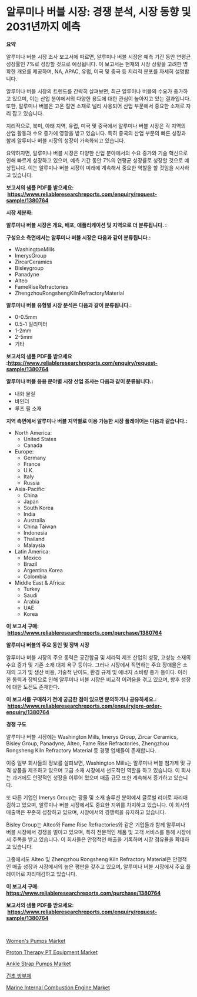 <p><h1>알루미나 버블 시장: 경쟁 분석, 시장 동향 및 2031년까지 예측</h1></p><p><strong>요약</strong></p>
<p><p>알루미나 버블 시장 조사 보고서에 따르면, 알루미나 버블 시장은 예측 기간 동안 연평균 성장률인 7%로 성장할 것으로 예상됩니다. 이 보고서는 현재의 시장 상황을 고려한 명확한 개요를 제공하며, NA, APAC, 유럽, 미국 및 중국 등 지리적 분포를 자세히 설명합니다.</p><p>알루미나 버블 시장의 트렌드를 간략히 살펴보면, 최근 알루미나 버블의 수요가 증가하고 있으며, 이는 산업 분야에서의 다양한 용도에 대한 관심이 높아지고 있는 결과입니다. 또한, 알루미나 버블은 고온 절연 소재로 널리 사용되어 산업 부문에서 중요한 소재로 자리 잡고 있습니다.</p><p>지리적으로, 북미, 아태 지역, 유럽, 미국 및 중국에서 알루미나 버블 시장은 각 지역의 산업 활동과 수요 증가에 영향을 받고 있습니다. 특히 중국의 산업 부문의 빠른 성장과 함께 알루미나 버블 시장의 성장이 가속화되고 있습니다.</p><p>요약하자면, 알루미나 버블 시장은 다양한 산업 분야에서의 수요 증가와 기술 혁신으로 인해 빠르게 성장하고 있으며, 예측 기간 동안 7%의 연평균 성장률로 성장할 것으로 예상됩니다. 이는 알루미나 버블 시장이 미래에 계속해서 중요한 역할을 할 것임을 시사하고 있습니다.</p></p>
<p><strong>보고서의 샘플 PDF를 받으세요: &nbsp;<a href="https://www.reliableresearchreports.com/enquiry/request-sample/1380764">https://www.reliableresearchreports.com/enquiry/request-sample/1380764</a></strong></p>
<p><strong>시장 세분화:</strong></p>
<p><strong> 알루미나 버블 시장은 개요, 배포, 애플리케이션 및 지역으로 더 분류됩니다. :</strong></p>
<p><strong>구성요소 측면에서는 알루미나 버블 시장은 다음과 같이 분류됩니다.:</strong></p>
<p><ul><li>WashingtonMills</li><li>ImerysGroup</li><li>ZircarCeramics</li><li>Bisleygroup</li><li>Panadyne</li><li>Alteo</li><li>FameRiseRefractories</li><li>ZhengzhouRongshengKilnRefractoryMaterial</li></ul></p>
<p><strong> 알루미나 버블 유형별 시장 분석은 다음과 같이 분류됩니다.:</strong></p>
<p><ul><li>0-0.5mm</li><li>0.5-1 밀리미터</li><li>1-2mm</li><li>2-5mm</li><li>기타</li></ul></p>
<p><strong>보고서의 샘플 PDF를 받으세요 :<a href="https://www.reliableresearchreports.com/enquiry/request-sample/1380764">https://www.reliableresearchreports.com/enquiry/request-sample/1380764</a></strong></p>
<p><strong> 알루미나 버블 응용 분야별 시장 산업 조사는 다음과 같이 분류됩니다.:</strong></p>
<p><ul><li>내화 물질</li><li>바인더</li><li>루즈 필 소재</li></ul></p>
<p><strong>지역 측면에서 알루미나 버블 지역별로 이용 가능한 시장 플레이어는 다음과 같습니다.:</strong></p>
<p><ul>
    <li>
        North America:
        <ul>
            <li>United States</li>
            <li>Canada</li>
        </ul>
    </li>
    <li>
        Europe:
        <ul>
            <li>Germany</li>
            <li>France</li>
            <li>U.K.</li>
            <li>Italy</li>
            <li>Russia</li>
        </ul>
    </li>
    <li>
        Asia-Pacific:
        <ul>
            <li>China</li>
            <li>Japan</li>
            <li>South Korea</li>
            <li>India</li>
            <li>Australia</li>
            <li>China Taiwan</li>
            <li>Indonesia</li>
            <li>Thailand</li>
            <li>Malaysia</li>
        </ul>
    </li>
    <li>
        Latin America:
        <ul>
            <li>Mexico</li>
            <li>Brazil</li>
            <li>Argentina Korea</li>
            <li>Colombia</li>
        </ul>
    </li>
    <li>
        Middle East & Africa:
        <ul>
            <li>Turkey</li>
            <li>Saudi</li>
            <li>Arabia</li>
            <li>UAE</li>
            <li>Korea</li>
        </ul>
    </li>
    </ul></p>
<p><strong>이 보고서 구매: &nbsp;<a href="https://www.reliableresearchreports.com/purchase/1380764">https://www.reliableresearchreports.com/purchase/1380764</a></strong></p>
<p><strong>알루미나 버블의 주요 동인 및 장벽 시장</strong></p>
<p><p>알루미나 버블 시장의 주요 동력은 공간합금 및 세라믹 제조 산업의 성장, 고성능 소재의 수요 증가 및 기존 소재 대체 욕구 등이다. 그러나 시장에서 직면하는 주요 장애물은 소재의 고가 및 생산 비용, 기술적 난이도, 환경 규제 및 에너지 소비량 증가 등이다. 이러한 동력과 장벽으로 인해 알루미나 버블 시장은 비교적 어려움을 겪고 있으며, 향후 성장에 대한 도전도 존재한다.</p></p>
<p><strong>이 보고서를 구매하기 전에 궁금한 점이 있으면 문의하거나 공유하세요.: &nbsp;<a href="https://www.reliableresearchreports.com/enquiry/pre-order-enquiry/1380764">https://www.reliableresearchreports.com/enquiry/pre-order-enquiry/1380764</a></strong></p>
<p><strong>경쟁 구도</strong></p>
<p><p>알루미나 버블 시장에는 Washington Mills, Imerys Group, Zircar Ceramics, Bisley Group, Panadyne, Alteo, Fame Rise Refractories, Zhengzhou Rongsheng Kiln Refractory Material 등 경쟁 업체들이 존재합니다.</p><p>이중 일부 회사들의 정보를 살펴보면, Washington Mills는 알루미나 버블 첨가제 및 규격 상품을 제조하고 있으며 고급 소재 시장에서 선도적인 역할을 하고 있습니다. 이 회사는 과거에도 안정적인 성장을 이루어 왔으며 매출 규모 또한 계속해서 증가하고 있습니다.</p><p>또 다른 기업인 Imerys Group는 광물 및 소재 솔루션 분야에서 글로벌 리더로 자리매김하고 있으며, 알루미나 버블 시장에서도 중요한 지위를 차지하고 있습니다. 이 회사의 매출액은 꾸준히 성장하고 있으며, 시장에서의 경쟁력을 유지하고 있습니다.</p><p>Bisley Group는 Alteo와 Fame Rise Refractories와 같은 기업들과 함께 알루미나 버블 시장에서 경쟁을 벌이고 있으며, 특히 전문적인 제품 및 고객 서비스를 통해 시장에서 주목을 받고 있습니다. 이 회사들은 안정적인 매출을 기록하며 시장 점유율을 확대하고 있습니다.</p><p>그중에서도 Alteo 및 Zhengzhou Rongsheng Kiln Refractory Material은 안정적인 매출 성장과 시장에서의 높은 평판을 갖추고 있으며, 알루미나 버블 시장에서 주요 플레이어로 자리매김하고 있습니다.</p></p>
<p><strong>이 보고서 구매: &nbsp; <a href="https://www.reliableresearchreports.com/purchase/1380764">https://www.reliableresearchreports.com/purchase/1380764</a></strong></p>
<p><strong>보고서의 샘플 PDF를 받으세요: &nbsp;<a href="https://www.reliableresearchreports.com/enquiry/request-sample/1380764">https://www.reliableresearchreports.com/enquiry/request-sample/1380764</a></strong><strong></strong></p>
<p>&nbsp;</p>
<p><p><a href="https://github.com/WillieWoodard/Market-Research-Report-List-4/blob/main/womens-pumps-market.md">Women's Pumps Market</a></p><p><a href="https://issuu.com/reportprime-2/docs/proton-therapy-pt-equipment-market-size-2030.pptx">Proton Therapy PT Equipment Market</a></p><p><a href="https://github.com/marloy8/Market-Research-Report-List-3/blob/main/ankle-strap-pumps-market.md">Ankle Strap Pumps Market</a></p><p><a href="https://github.com/plelbej847484502/Market-Research-Report-List-1/blob/main/96229943793.md">건초 방부제</a></p><p><a href="https://view.publitas.com/reportprime-1/marine-internal-combustion-engine-market-analysis-and-market-size-global-industry-overview-market-segmentation-and-forecast-2024-to-2031/">Marine Internal Combustion Engine Market</a></p></p>